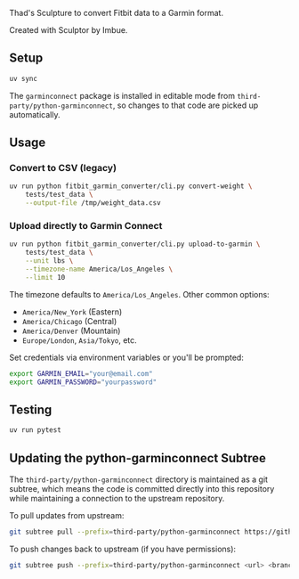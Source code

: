 Thad's Sculpture to convert Fitbit data to a Garmin format.

Created with Sculptor by Imbue.

## Setup

```bash
uv sync
```

The `garminconnect` package is installed in editable mode from `third-party/python-garminconnect`, so changes to that code are picked up automatically.

## Usage

### Convert to CSV (legacy)

```bash
uv run python fitbit_garmin_converter/cli.py convert-weight \
    tests/test_data \
    --output-file /tmp/weight_data.csv
```

### Upload directly to Garmin Connect

```bash
uv run python fitbit_garmin_converter/cli.py upload-to-garmin \
    tests/test_data \
    --unit lbs \
    --timezone-name America/Los_Angeles \
    --limit 10
```

The timezone defaults to `America/Los_Angeles`. Other common options:
- `America/New_York` (Eastern)
- `America/Chicago` (Central)
- `America/Denver` (Mountain)
- `Europe/London`, `Asia/Tokyo`, etc.

Set credentials via environment variables or you'll be prompted:
```bash
export GARMIN_EMAIL="your@email.com"
export GARMIN_PASSWORD="yourpassword"
```

## Testing

```bash
uv run pytest
```

## Updating the python-garminconnect Subtree

The `third-party/python-garminconnect` directory is maintained as a git subtree, which means the code is committed directly into this repository while maintaining a connection to the upstream repository.

To pull updates from upstream:
```bash
git subtree pull --prefix=third-party/python-garminconnect https://github.com/cyberjunky/python-garminconnect.git main --squash
```

To push changes back to upstream (if you have permissions):
```bash
git subtree push --prefix=third-party/python-garminconnect <url> <branch>
```